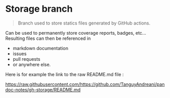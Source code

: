# Storage branch

> Branch used to store statics files generated by GitHub actions.

Can be used to permanently store coverage reports, badges, etc...
Resulting files can then be referenced in
* markdown documentation
* issues
* pull requests
* or anywhere else.

Here is for example the link to the raw README.md file :

https://raw.githubusercontent.com/https://github.com/TanguyAndreani/pandoc-notes/gh-storage/README.md
